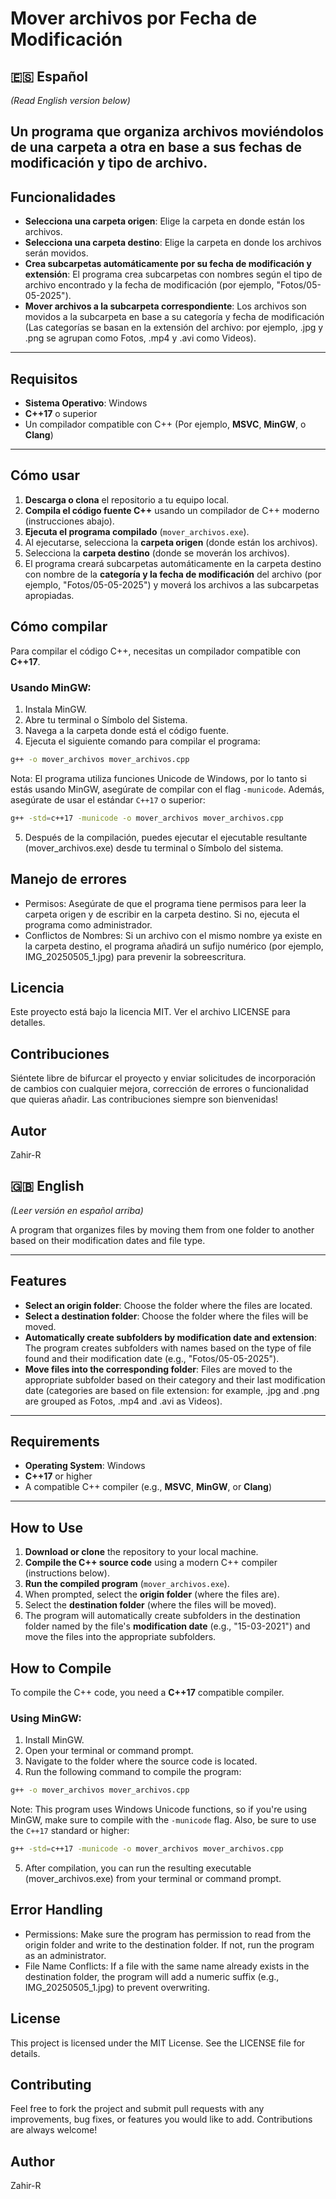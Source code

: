 # Mover archivos por Fecha de Modificación

## 🇪🇸 Español
*(Read English version below)*

Un programa que organiza archivos moviéndolos de una carpeta a otra en base a sus fechas de modificación y tipo de archivo.
---

## Funcionalidades

- **Selecciona una carpeta origen**: Elige la carpeta en donde están los archivos.
- **Selecciona una carpeta destino**: Elige la carpeta en donde los archivos serán movidos.
- **Crea subcarpetas automáticamente por su fecha de modificación y extensión**: El programa crea subcarpetas con nombres según el tipo de archivo encontrado y la fecha de modificación (por ejemplo, "Fotos/05-05-2025").
- **Mover archivos a la subcarpeta correspondiente**: Los archivos son movidos a la subcarpeta en base a su categoría y fecha de modificación (Las categorías se basan en la extensión del archivo: por ejemplo, .jpg y .png se agrupan como Fotos, .mp4 y .avi como Videos).

---

## Requisitos

- **Sistema Operativo**: Windows
- **C++17** o superior
- Un compilador compatible con C++ (Por ejemplo, **MSVC**, **MinGW**, o **Clang**)

---

## Cómo usar

1. **Descarga o clona** el repositorio a tu equipo local.
2. **Compila el código fuente C++** usando un compilador de C++ moderno (instrucciones abajo).
3. **Ejecuta el programa compilado** (`mover_archivos.exe`).
4. Al ejecutarse, selecciona la **carpeta origen** (donde están los archivos).
5. Selecciona la **carpeta destino** (donde se moverán los archivos).
6. El programa creará subcarpetas automáticamente en la carpeta destino con nombre de la **categoría y la fecha de modificación** del archivo (por ejemplo, "Fotos/05-05-2025") y moverá los archivos a las subcarpetas apropiadas.

## Cómo compilar

Para compilar el código C++, necesitas un compilador compatible con **C++17**.

### Usando MinGW:

1. Instala MinGW.
2. Abre tu terminal o Símbolo del Sistema.
3. Navega a la carpeta donde está el código fuente.
4. Ejecuta el siguiente comando para compilar el programa:

```bash
g++ -o mover_archivos mover_archivos.cpp
```

Nota: El programa utiliza funciones Unicode de Windows, por lo tanto si estás usando MinGW, asegúrate de compilar con el flag `-municode`. Además, asegúrate de usar el estándar `C++17` o superior:

```bash
g++ -std=c++17 -municode -o mover_archivos mover_archivos.cpp
```

5. Después de la compilación, puedes ejecutar el ejecutable resultante (mover_archivos.exe) desde tu terminal o Símbolo del sistema.

## Manejo de errores
- Permisos: Asegúrate de que el programa tiene permisos para leer la carpeta origen y de escribir en la carpeta destino. Si no, ejecuta el programa como administrador.
- Conflictos de Nombres: Si un archivo con el mismo nombre ya existe en la carpeta destino, el programa añadirá un sufijo numérico (por ejemplo, IMG_20250505_1.jpg) para prevenir la sobreescritura.

## Licencia
Este proyecto está bajo la licencia MIT. Ver el archivo LICENSE para detalles.

## Contribuciones
Siéntete libre de bifurcar el proyecto y enviar solicitudes de incorporación de cambios con cualquier mejora, corrección de errores o funcionalidad que quieras añadir. Las contribuciones siempre son bienvenidas!

## Autor
Zahir-R

## 🇬🇧 English
*(Leer versión en español arriba)*

A program that organizes files by moving them from one folder to another based on their modification dates and file type.

---

## Features

- **Select an origin folder**: Choose the folder where the files are located.
- **Select a destination folder**: Choose the folder where the files will be moved.
- **Automatically create subfolders by modification date and extension**: The program creates subfolders with names based on the type of file found and their modification date (e.g., "Fotos/05-05-2025").
- **Move files into the corresponding folder**: Files are moved to the appropriate subfolder based on their category and their last modification date (categories are based on file extension: for example, .jpg and .png are grouped as Fotos, .mp4 and .avi as Videos).

---

## Requirements

- **Operating System**: Windows
- **C++17** or higher
- A compatible C++ compiler (e.g., **MSVC**, **MinGW**, or **Clang**)

---

## How to Use

1. **Download or clone** the repository to your local machine.
2. **Compile the C++ source code** using a modern C++ compiler (instructions below).
3. **Run the compiled program** (`mover_archivos.exe`).
4. When prompted, select the **origin folder** (where the files are).
5. Select the **destination folder** (where the files will be moved).
6. The program will automatically create subfolders in the destination folder named by the file's **modification date** (e.g., "15-03-2021") and move the files into the appropriate subfolders.

## How to Compile

To compile the C++ code, you need a **C++17** compatible compiler.

### Using MinGW:

1. Install MinGW.
2. Open your terminal or command prompt.
3. Navigate to the folder where the source code is located.
4. Run the following command to compile the program:

```bash
g++ -o mover_archivos mover_archivos.cpp
```

Note: This program uses Windows Unicode functions, so if you're using MinGW, make sure to compile with the `-municode` flag. Also, be sure to use the `C++17` standard or higher:

```bash
g++ -std=c++17 -municode -o mover_archivos mover_archivos.cpp
```

5. After compilation, you can run the resulting executable (mover_archivos.exe) from your terminal or command prompt.

## Error Handling
- Permissions: Make sure the program has permission to read from the origin folder and write to the destination folder. If not, run the program as an administrator.
- File Name Conflicts: If a file with the same name already exists in the destination folder, the program will add a numeric suffix (e.g., IMG_20250505_1.jpg) to prevent overwriting.

## License
This project is licensed under the MIT License. See the LICENSE file for details.

## Contributing
Feel free to fork the project and submit pull requests with any improvements, bug fixes, or features you would like to add. Contributions are always welcome!

## Author
Zahir-R
